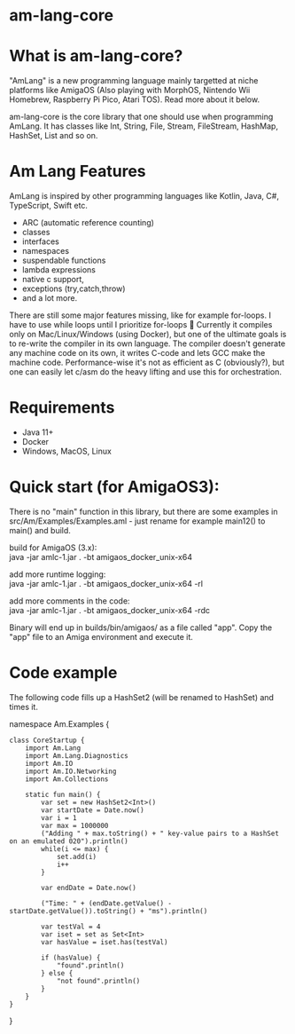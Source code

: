 # am-lang-core

# What is am-lang-core?

"AmLang" is a new programming language mainly targetted at niche platforms like AmigaOS (Also playing with MorphOS, Nintendo Wii Homebrew, Raspberry Pi Pico, Atari TOS). Read more about it below.

am-lang-core is the core library that one should use when programming AmLang. It has classes like Int, String, File, Stream, FileStream, HashMap, HashSet, List and so on. 

# Am Lang Features
AmLang is inspired by other programming languages like Kotlin, Java, C#, TypeScript, Swift etc. 

- ARC (automatic reference counting)
- classes
- interfaces
- namespaces
- suspendable functions
- lambda expressions
- native c support, 
- exceptions (try,catch,throw) 
- and a lot more. 

There are still some major features missing, like for example for-loops. I have to use while loops until I prioritize for-loops 🙂 Currently it compiles only on Mac/Linux/Windows (using Docker), but one of the ultimate goals is to re-write the compiler in its own language. The compiler doesn't generate any machine code on its own, it writes C-code and lets GCC make the machine code. Performance-wise it's not as efficient as C (obviously?), but one can easily let c/asm do the heavy lifting and use this for orchestration. 

# Requirements
- Java 11+
- Docker
- Windows, MacOS, Linux

# Quick start (for AmigaOS3):

There is no "main" function in this library, but there are some examples in src/Am/Examples/Examples.aml - just rename for example main12() to main() and build.

build for AmigaOS (3.x): \
java -jar amlc-1.jar . -bt amigaos_docker_unix-x64

add more runtime logging: \
java -jar amlc-1.jar . -bt amigaos_docker_unix-x64 -rl

add more comments in the code: \
java -jar amlc-1.jar . -bt amigaos_docker_unix-x64 -rdc

Binary will end up in builds/bin/amigaos/ as a file called "app". Copy the "app" file to an Amiga environment and execute it. 

# Code example

The following code fills up a HashSet2 (will be renamed to HashSet) and times it.

namespace Am.Examples {    

    class CoreStartup {
        import Am.Lang
        import Am.Lang.Diagnostics
        import Am.IO
        import Am.IO.Networking
        import Am.Collections

        static fun main() {
            var set = new HashSet2<Int>()
            var startDate = Date.now()
            var i = 1
            var max = 1000000
            ("Adding " + max.toString() + " key-value pairs to a HashSet on an emulated 020").println()
            while(i <= max) {                
                set.add(i)
                i++
            }

            var endDate = Date.now()

            ("Time: " + (endDate.getValue() - startDate.getValue()).toString() + "ms").println()

            var testVal = 4
            var iset = set as Set<Int>
            var hasValue = iset.has(testVal)

            if (hasValue) {
                "found".println()
            } else {
                "not found".println()
            }
        }
    }
}